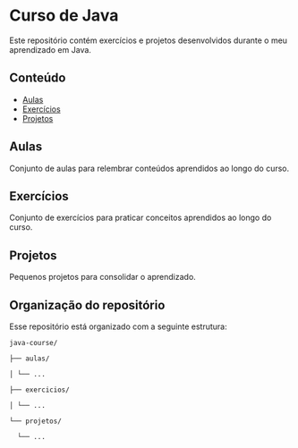 ﻿# Curso de Java

Este repositório contém exercícios e projetos desenvolvidos durante o meu aprendizado em Java.

## Conteúdo
- [Aulas](#aulas)
- [Exercícios](#exercícios)
- [Projetos](#projetos)

## Aulas
Conjunto de aulas para relembrar conteúdos aprendidos ao longo do curso.

## Exercícios
Conjunto de exercícios para praticar conceitos aprendidos ao longo do curso.

## Projetos
Pequenos projetos para consolidar o aprendizado.

## Organização do repositório
Esse repositório está organizado com a seguinte estrutura:

```java-course/ ```

```├── aulas/ ```

```│ └── ... ```

```├── exercicios/ ```

```│ └── ... ```

``` └── projetos/ ```


```  └── ...```


